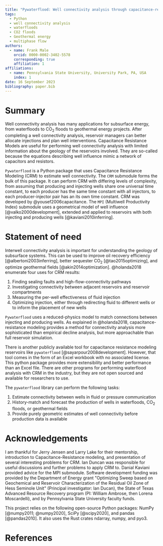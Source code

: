 ```yaml
---
title: "Pywaterflood: Well connectivity analysis through capacitance-resistance modeling"
tags:
  - Python
  - well connectivity analysis
  - waterfloods
  - CO2 floods
  - Geothermal energy
  - multiphase flow
authors:
  - name: Frank Male
    orcid: 0000-0002-3402-5578
    corresponding: true
    affiliation: 1
affiliations:
  - name: Pennsylvania State University, University Park, PA, USA
    index: 1
date: 16 September 2023
bibliography: paper.bib
---
```


# Summary

Well connectivity analysis has many applications for subsurface energy, from waterfloods to CO$_2$ floods to geothermal energy projects. After completing a well connectivity analysis, reservoir managers can better allocate injections and plan well interventions. Capacitance Resistance Models are useful for performing well connectivity analysis with limited information about the geology of the reservoirs involved. They are so-called because the equations describing well influence mimic a network of capacitors and resistors.

`Pywaterflood` is a Python package that uses Capacitance Resistance Modeling (CRM) to estimate well connectivity. The `CRM` submodule forms the bulk of this package. It can perform CRM with differing levels of complexity, from assuming that producing and injecting wells share one universal time constant, to each producer has the same time constant with all injectors, to each producer-injector pair has an its own time constant. CRM was developed by @yousef2006capacitance. The `MPI` (Multiwell Productivity Index) submodule uses a geometrical model of well influence [@valko2000development], extended and applied to reservoirs with both injecting and producing wells [@kaviani2010inferring].

# Statement of need

Interwell connectivity analysis is important for understanding the geology of subsurface systems. This can be used to improve oil recovery efficiency [@albertoni2003inferring], better sequester CO$_2$ [@tao2015optimizing], and optimize geothermal fields [@akin2014optimization]. @holanda2018 enumerate four uses for CRM results:

1. Finding sealing faults and high-flow-connectivity pathways
2. Investigating connectivity between adjacent reservoirs and reservoir compartments
3. Measuring the per-well effectiveness of fluid injection
4. Optimizing injection, either through redirecting fluid to different wells or to inform the placement of new wells

`Pywaterflood` uses a reduced-physics model to match connections between injecting and producing wells. As explained in @holanda2018, capacitance-resistance modeling provides a method for connectivity analysis more sophisticated than empirical decline analysis, but more approachable than full reservoir simulation.

There is another publicly available tool for capacitance resistance modeling reservoirs like `pywaterflood` [@sayarpour2008development]. However, that tool comes in the form of an Excel workbook with no associated license. This python package provides more extensibility and better performance than an Excel file. There are other programs for performing waterflood analysis with CRM in the industry, but they are not open sourced and available for researchers to use.

The `pywaterflood` library can perform the following tasks:

1. Estimate connectivity between wells in fluid or pressure communication
2. History-match and forecast the production of wells in waterfloods, CO$_2$ floods, or geothermal fields
3. Provide purely geometric estimates of well connectivity before production data is available

# Acknowledgements

I am thankful for Jerry Jensen and Larry Lake for their mentorship, introduction to Capacitance-Resistance modeling, and presentation of several interesting problems for CRM. Ian Duncan was responsible for useful discussions and further problems to apply CRM to. Danial Kaviani provided advice for the MPI submodule. Software development funding was provided by the Department of Energy grant "Optimizing Sweep based on Geochemical and Reservoir Characterization of the Residual Oil Zone of Hess Seminole Unit" (Principal investigator: Ian Ducan), the State of Texas Advanced Resource Recovery program (PI: William Ambrose, then Lorena Moscardelli), and by Pennsylvania State University faculty funds.

This project relies on the following open-source Python packages: NumPy [@numpy2011; @numpy2020], SciPy [@scipy2020], and pandas [@pandas2010]. It also uses the Rust crates ndarray, numpy, and pyo3.

# References
